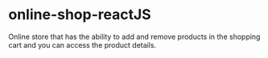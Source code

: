 # online-shop-reactJS
Online store that has the ability to add and remove products in the shopping cart and you can access the product details.

